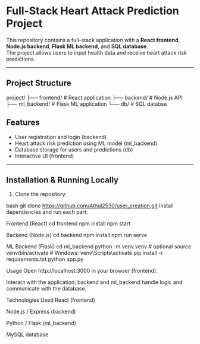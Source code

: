 # Full-Stack Heart Attack Prediction Project

This repository contains a full-stack application with a **React frontend**, **Node.js backend**, **Flask ML backend**, and **SQL database**.  
The project allows users to input health data and receive heart attack risk predictions.

---

## Project Structure

project/
├── frontend/ # React application
├── backend/ # Node.js API
├── ml_backend/ # Flask ML application
└── db/ # SQL databse



## Features

- User registration and login (backend)
- Heart attack risk prediction using ML model (ml_backend)
- Database storage for users and predictions (db)
- Interactive UI (frontend)

---

## Installation & Running Locally

1. Clone the repository:

bash
git clone https://github.com/Athul2530/user_creation.git
Install dependencies and run each part:

Frontend (React)
cd frontend
npm install
npm start


Backend (Node.js)
cd backend
npm install
npm run serve

ML Backend (Flask)
cd ml_backend
python -m venv venv        # optional
source venv/bin/activate   # Windows: venv\Scripts\activate
pip install -r requirements.txt
python app.py

Usage
Open http://localhost:3000 in your browser (frontend).

Interact with the application; backend and ml_backend handle logic and communicate with the database.

Technologies Used
React (frontend)

Node.js / Express (backend)

Python / Flask (ml_backend)

MySQL database
